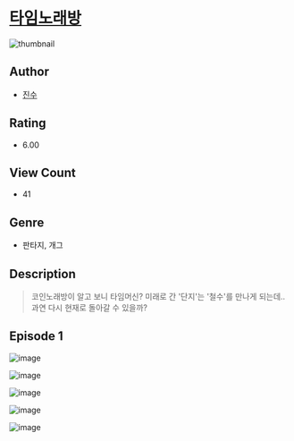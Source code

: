 # [타임노래방](https://comic.naver.com/challenge/list?titleId=810783)
![thumbnail](https://image-comic.pstatic.net/user_contents_data/challenge_comic/2023/05/24/232344/upload_3689117926681556792_480x623.jpeg)

## Author
- [진수](https://comic.naver.com/artistTitle?id=232344)

## Rating
- 6.00

## View Count
- 41

## Genre
- 판타지, 개그

## Description
> 코인노래방이 알고 보니 타임머신? 미래로 간 '단지'는 '철수'를 만나게 되는데.. 과연 다시 현재로 돌아갈 수 있을까?


## Episode 1
![image](https://image-comic.pstatic.net/user_contents_data/challenge_comic/2023/05/24/232344/upload_3847819253208397667.jpeg)

![image](https://image-comic.pstatic.net/user_contents_data/challenge_comic/2023/05/24/232344/upload_7162243350110025318.jpeg)

![image](https://image-comic.pstatic.net/user_contents_data/challenge_comic/2023/05/24/232344/upload_3774688504982090548.jpeg)

![image](https://image-comic.pstatic.net/user_contents_data/challenge_comic/2023/05/24/232344/upload_7293917568345059896.jpeg)

![image](https://image-comic.pstatic.net/user_contents_data/challenge_comic/2023/05/24/232344/upload_7364845762131539556.jpeg)
